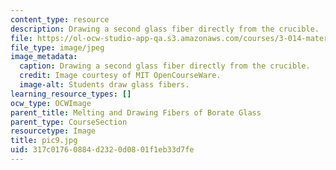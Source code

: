 ```yaml
---
content_type: resource
description: Drawing a second glass fiber directly from the crucible.
file: https://ol-ocw-studio-app-qa.s3.amazonaws.com/courses/3-014-materials-laboratory-fall-2006/317c01760884d2320d0801f1eb33d7fe_pic9.jpg
file_type: image/jpeg
image_metadata:
  caption: Drawing a second glass fiber directly from the crucible.
  credit: Image courtesy of MIT OpenCourseWare.
  image-alt: Students draw glass fibers.
learning_resource_types: []
ocw_type: OCWImage
parent_title: Melting and Drawing Fibers of Borate Glass
parent_type: CourseSection
resourcetype: Image
title: pic9.jpg
uid: 317c0176-0884-d232-0d08-01f1eb33d7fe
---
```

